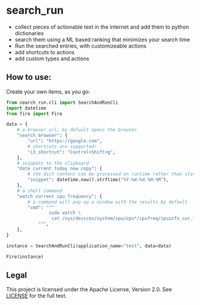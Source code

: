 # search_run


- collect pieces of actionable text in the internet and add them to python dictionaries
- search them using a ML based ranking that minimizes your search time
- Run the searched entries, with customizeable actions
- add shortcuts to actions
- add custom types and actions


## How to use:

Create your own items, as you go:

```python
from search_run.cli import SearchAndRunCli
import datetime
from fire import Fire

data = {
    # a browser url, by defualt opens the browser
    "search browser": {
        "url": "https://google.com",
        # shortcuts are supported!
        "i3_shortcut": "Control+Shift+g",
    },
    # snippets to the clipboard
    "date current today now copy": {
        # the dict content can be processed on runtime rather than static strings
        "snippet": datetime.now().strftime("%Y-%m-%d %H:%M"),
    },
    # a shell command
    "watch current cpu frequency": {
        # a command will pop up a window with the results by default
        "cmd": """
                sudo watch \
                 cat /sys/devices/system/cpu/cpu*/cpufreq/cpuinfo_cur_freq
            """,
    },
}

instance = SearchAndRunCli(application_name="test", data=data)

Fire(instance)
```
## Legal

This project is licensed under the Apache License, Version 2.0. See [LICENSE](LICENSE.txt) for the full text.